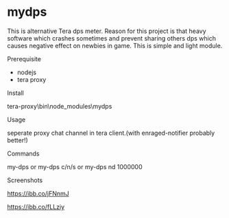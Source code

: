 # mydps

This is alternative Tera dps meter. 
Reason for this project is that heavy software which crashes sometimes and
prevent sharing others dps which causes negative effect on newbies in game.
This is simple and light module.

Prerequisite

- nodejs
- tera proxy 

Install

tera-proxy\bin\node_modules\mydps

Usage

seperate proxy chat channel in tera client.(with enraged-notifier probably better!)

Commands

my-dps or my-dps c/n/s or my-dps nd 1000000

Screenshots

https://ibb.co/jFNnmJ

https://ibb.co/fLLziy
